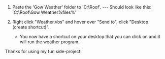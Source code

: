 1) Paste the 'Gow Weather' folder to 'C:\Roof'.
	--- Should look like this: 'C:\Roof\Gow Weather\%files%'

2) Right click "Weather.vbs" and hover over "Send to", click "Desktop (create shortcut)".
	- You now have a shortcut on your desktop that you can click on and it will run the weather program.


Thanks for using my fun side-project!
